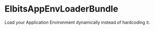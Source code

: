 ElbitsAppEnvLoaderBundle
========================

Load your Application Environment dynamically instead of hardcoding it.